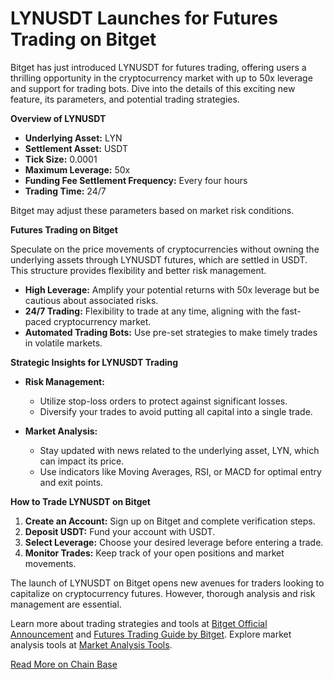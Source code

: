 # LYNUSDT Launches for Futures Trading on Bitget

Bitget has just introduced LYNUSDT for futures trading, offering users a thrilling opportunity in the cryptocurrency market with up to 50x leverage and support for trading bots. Dive into the details of this exciting new feature, its parameters, and potential trading strategies.

**Overview of LYNUSDT**

- **Underlying Asset:** LYN
- **Settlement Asset:** USDT
- **Tick Size:** 0.0001
- **Maximum Leverage:** 50x
- **Funding Fee Settlement Frequency:** Every four hours
- **Trading Time:** 24/7

Bitget may adjust these parameters based on market risk conditions.

**Futures Trading on Bitget**

Speculate on the price movements of cryptocurrencies without owning the underlying assets through LYNUSDT futures, which are settled in USDT. This structure provides flexibility and better risk management.

- **High Leverage:** Amplify your potential returns with 50x leverage but be cautious about associated risks.
- **24/7 Trading:** Flexibility to trade at any time, aligning with the fast-paced cryptocurrency market.
- **Automated Trading Bots:** Use pre-set strategies to make timely trades in volatile markets.

**Strategic Insights for LYNUSDT Trading**

- **Risk Management:**
  - Utilize stop-loss orders to protect against significant losses.
  - Diversify your trades to avoid putting all capital into a single trade.

- **Market Analysis:**
  - Stay updated with news related to the underlying asset, LYN, which can impact its price.
  - Use indicators like Moving Averages, RSI, or MACD for optimal entry and exit points.

**How to Trade LYNUSDT on Bitget**

1. **Create an Account:** Sign up on Bitget and complete verification steps.
2. **Deposit USDT:** Fund your account with USDT.
3. **Select Leverage:** Choose your desired leverage before entering a trade.
4. **Monitor Trades:** Keep track of your open positions and market movements.

The launch of LYNUSDT on Bitget opens new avenues for traders looking to capitalize on cryptocurrency futures. However, thorough analysis and risk management are essential.

Learn more about trading strategies and tools at [Bitget Official Announcement](https://www.bitget.com/support/articles/12560603839404) and [Futures Trading Guide by Bitget](https://www.bitget.com/futures/BTCUSDT). Explore market analysis tools at [Market Analysis Tools](https://www.bitget.com/insights).

[Read More on Chain Base](https://chain-base.xyz/lynusdt-launches-for-futures-trading-on-bitget)